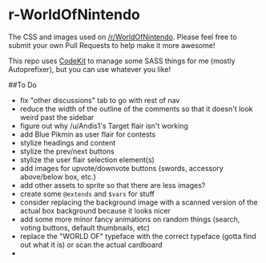 # r-WorldOfNintendo
The CSS and images used on [/r/WorldOfNintendo](http://reddit.com/r/WorldOfNintendo). Please feel free to submit your own Pull Requests to help make it more awesome!

This repo uses [CodeKit](https://incident57.com/codekit/) to manage some SASS things for me (mostly Autoprefixer), but you can use whatever you like!

##To Do
* fix "other discussions" tab to go with rest of nav
* reduce the width of the outline of the comments so that it doesn't look weird past the sidebar
* figure out why /u/Andis1's Target flair isn't working
* add Blue Pikmin as user flair for contests
* stylize headings and content
* stylize the prev/next buttons
* stylize the user flair selection element(s)
* add images for upvote/downvote buttons (swords, accessory above/below box, etc.)
* add other assets to sprite so that there are less images?
* create some `@extends` and `$vars` for stuff
* consider replacing the background image with a scanned version of the actual box background because it looks nicer
* add some more minor fancy animations on random things (search, voting buttons, default thumbnails, etc)
* replace the "WORLD OF" typeface with the correct typeface (gotta find out what it is) or scan the actual cardboard
* 

